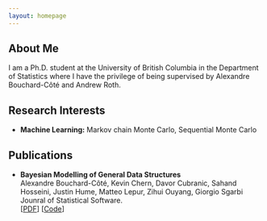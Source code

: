 ```yaml
---
layout: homepage
---
```


## About Me

I am a Ph.D. student at the University of British Columbia in the Department of Statistics where I have the privilege of being supervised by Alexandre Bouchard-Côté and Andrew Roth. 

## Research Interests

- **Machine Learning:** Markov chain Monte Carlo, Sequential Monte Carlo

## Publications

- **Bayesian Modelling of General Data Structures**
  <br>
  Alexandre Bouchard-Côté, Kevin Chern, Davor Cubranic, Sahand Hosseini, Justin Hume, Matteo Lepur, Zihui Ouyang, Giorgio Sgarbi
  <br>
  Jounral of Statistical Software.
  <br>
  [[PDF](https://arxiv.org/pdf/1912.10396.pdf)] [[Code](https://github.com/UBC-Stat-ML/blangSDK)]
